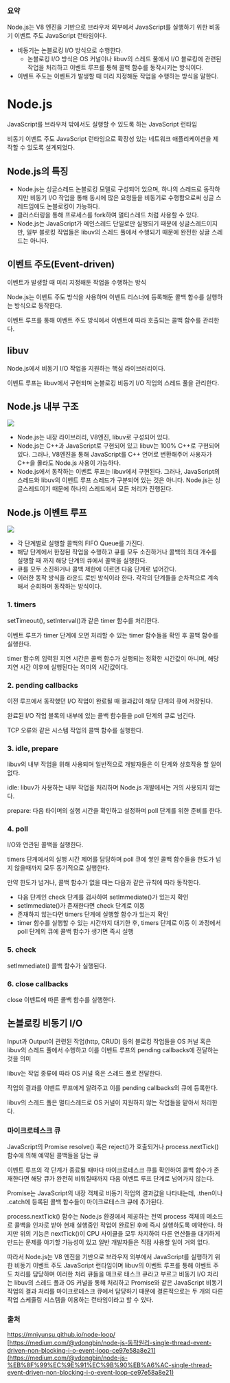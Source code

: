 ### 요약

Node.js는 V8 엔진을 기반으로 브라우저 외부에서 JavaScript를 실행하기 위한 비동기 이벤트 주도 JavaScript 런타임이다.

- 비동기는 논블로킹 I/O 방식으로 수행한다.
  - 논블로킹 I/O 방식은 OS 커널이나 libuv의 스레드 풀에서 I/O 블로킹에 관련된 작업을 처리하고 이벤트 루프를 통해 콜백 함수를 동작시키는 방식이다.
- 이벤트 주도는 이벤트가 발생할 때 미리 지정해둔 작업을 수행하는 방식을 말한다.

# Node.js

JavaScript를 브라우저 밖에서도 실행할 수 있도록 하는 JavaScript 런타임

비동기 이벤트 주도 JavaScript 런타임으로 확장성 있는 네트워크 애플리케이션을 제작할 수 있도록 설계되었다.

## Node.js의 특징

- Node.js는 싱글스레드 논블로킹 모델로 구성되어 있으며, 하나의 스레드로 동작하지만 비동기 I/O 작업을 통해 동시에 많은 요청들을 비동기로 수행함으로써 싱글 스레드임에도 논블로킹이 가능하다.
- 클러스터링을 통해 프로세스를 fork하여 멀티스레드 처럼 사용할 수 있다.
- Node.js는 JavaScript가 메인스레드 단일로만 실행되기 때문에 싱글스레드이지만, 일부 블로킹 작업들은 libuv의 스레드 풀에서 수행되기 때문에 완전한 싱글 스레드는 아니다.

## 이벤트 주도(Event-driven)

이벤트가 발생할 때 미리 지정해둔 작업을 수행하는 방식

Node.js는 이벤트 주도 방식을 사용하며 이벤트 리스너에 등록해둔 콜백 함수를 실행하는 방식으로 동작한다.

이벤트 루프를 통해 이벤트 주도 방식에서 이벤트에 따라 호출되는 콜백 함수를 관리한다.

## libuv

Node.js에서 비동기 I/O 작업을 지원하는 핵심 라이브러리이다.

이벤트 루프는 libuv에서 구현되며 논블로킹 비동기 I/O 작업의 스레드 풀을 관리한다.

## Node.js 내부 구조

![](https://velog.velcdn.com/images/player1552/post/2a03d0d5-3635-402c-bba5-6bcb1ad00d9f/image.png)

- Node.js는 내장 라이브러리, V8엔진, libuv로 구성되어 있다.
- Node.js는 C++과 JavaScript로 구현되어 있고 libuv는 100% C++로 구현되어 있다.
  그러나, V8엔진을 통해 JavaScript를 C++ 언어로 변환해주어 사용자가 C++을 몰라도 Node.js 사용이 가능하다.
- Node.js에서 동작하는 이벤트 루프는 libuv에서 구현된다.
  그러나, JavaScript의 스레드와 libuv의 이벤트 루프 스레드가 구분되어 있는 것은 아니다.
  Node.js는 싱글스레드이기 때문에 하나의 스레드에서 모든 처리가 진행된다.

## Node.js 이벤트 루프

![](https://velog.velcdn.com/images/player1552/post/7bdb4ee5-c212-48ed-8ba4-608d89249f8b/image.png)

- 각 단계별로 실행할 콜백의 FIFO Queue를 가진다.
- 해당 단계에서 한정된 작업을 수행하고 큐를 모두 소진하거나 콜백의 최대 개수를 실행할 때 까지 해당 단계의 큐에서 콜백을 실행한다.
- 큐를 모두 소진하거나 콜백 제한에 이르면 다음 단계로 넘어간다.
- 이러한 동작 방식을 라운드 로빈 방식이라 한다.
  각각의 단계들을 순차적으로 계속해서 순회하며 동작하는 방식이다.

### 1. timers

setTimeout(), setInterval()과 같은 timer 함수를 처리한다.

이벤트 루프가 timer 단계에 오면 처리할 수 있는 timer 함수들을 확인 후 콜백 함수를 실행한다.

timer 함수의 입력된 지연 시간은 콜백 함수가 실행되는 정확한 시간값이 아니며, 해당 지연 시간 이후에 실행된다는 의미의 시간값이다.

### 2. pending callbacks

이전 루프에서 동작했던 I/O 작업이 완료될 때 결과값이 해당 단계의 큐에 저장된다.

완료된 I/O 작업 블록의 내부에 있는 콜백 함수들을 poll 단계의 큐로 넘긴다.

TCP 오류와 같은 시스템 작업의 콜백 함수를 실행한다.

### 3. idle, prepare

libuv의 내부 작업을 위해 사용되며 일반적으로 개발자들은 이 단계와 상호작용 할 일이 없다.

idle: libuv가 사용하는 내부 작업을 처리하며 Node.js 개발에서는 거의 사용되지 않는다.

prepare: 다음 타이머의 실행 시간을 확인하고 설정하며 poll 단계를 위한 준비를 한다.

### 4. poll

I/O와 연관된 콜백을 실행한다.

timers 단계에서의 실행 시간 제어를 담당하며 poll 큐에 쌓인 콜백 함수들을 한도가 넘지 않을때까지 모두 동기적으로 실행한다.

만약 한도가 넘거나, 콜백 함수가 없을 때는 다음과 같은 규칙에 따라 동작한다.

- 다음 단계인 check 단계를 검사하여 setImmediate()가 있는지 확인
- setImmediate()가 존재한다면 check 단계로 이동
- 존재하지 않는다면 timers 단계에 실행할 함수가 있는지 확인
- timer 함수를 실행할 수 있는 시간까지 대기한 후, timers 단계로 이동
  이 과정에서 poll 단계의 큐에 콜백 함수가 생기면 즉시 실행

### 5. check

setImmediate() 콜백 함수가 실행된다.

### 6. close callbacks

close 이벤트에 따른 콜백 함수를 실행한다.

## 논블로킹 비동기 I/O

Input과 Output이 관련된 작업(http, CRUD) 등의 블로킹 작업들을 OS 커널 혹은 libuv의 스레드 풀에서 수행하고 이를 이벤트 루프의 pending callbacks에 전달하는 것을 의미

libuv는 작업 종류에 따라 OS 커널 혹은 스레드 풀로 전달한다.

작업의 결과를 이벤트 루프에게 알려주고 이를 pending callbacks의 큐에 등록한다.

libuv의 스레드 풀은 멀티스레드로 OS 커널이 지원하지 않는 작업들을 맡아서 처리한다.

### 마이크로테스크 큐

JavaScript의 Promise resolve() 혹은 reject()가 호출되거나 process.nextTick() 함수에 의해 예약된 콜백들을 담는 큐

이벤트 루프의 각 단계가 종료될 때마다 마이크로테스크 큐를 확인하여 콜백 함수가 존재한다면 해당 큐가 완전히 비워질때까지 다음 이벤트 루프 단계로 넘어가지 않는다.

Promise는 JavaScript의 내장 객체로 비동기 작업의 결과값을 나타내는데, .then이나 .catch에 등록된 콜백 함수들이 마이크로테스크 큐에 추가된다.

process.nextTick() 함수는 Node.js 환경에서 제공하는 전역 process 객체의 메소드로 콜백을 인자로 받아 현재 실행중인 작업이 완료된 후에 즉시 실행하도록 예약한다.
하지만 위의 기능은 nextTick()이 CPU 사이클을 모두 차지하여 다른 연산들을 대기하게 만드는 문제를 야기할 가능성이 있고 일반 개발자들은 직접 사용할 일이 거의 없다.

따라서 Node.js는 V8 엔진을 기반으로 브라우저 외부에서 JavaScript를 실행하기 위한 비동기 이벤트 주도 JavaScript 런타임이며 libuv의 이벤트 루프를 통해 이벤트 주도 처리를 담당하며 이러한 처리 큐들을 매크로 태스크 큐라고 부르고 비동기 I/O 처리는 libuv의 스레드 풀과 OS 커널을 통해 처리하고 Promise와 같은 JavaScript 비동기 작업의 결과 처리를 마이크로테스크 큐에서 담당하기 때문에 결론적으로는 두 개의 다른 작업 스케줄링 시스템을 이용하는 런타임이라고 할 수 있다.

### 출처

https://mniyunsu.github.io/node-loop/
[https://medium.com/@vdongbin/node-js-동작원리-single-thread-event-driven-non-blocking-i-o-event-loop-ce97e58a8e21](https://medium.com/@vdongbin/node-js-%EB%8F%99%EC%9E%91%EC%9B%90%EB%A6%AC-single-thread-event-driven-non-blocking-i-o-event-loop-ce97e58a8e21)
